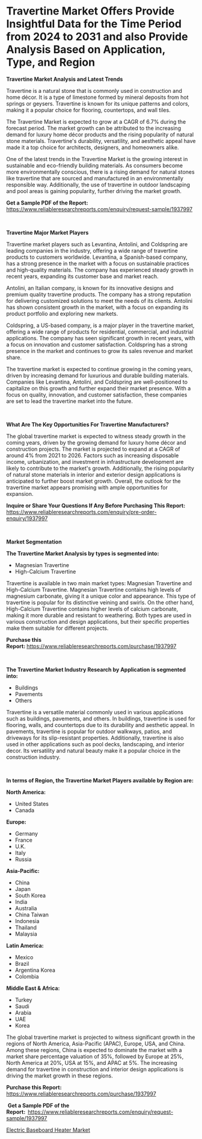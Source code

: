 <p><h1>Travertine Market Offers Provide Insightful Data for the Time Period from 2024 to 2031 and also Provide Analysis Based on Application, Type, and Region</h1></p><p><strong>Travertine Market Analysis and Latest Trends</strong></p>
<p><p>Travertine is a natural stone that is commonly used in construction and home décor. It is a type of limestone formed by mineral deposits from hot springs or geysers. Travertine is known for its unique patterns and colors, making it a popular choice for flooring, countertops, and wall tiles.</p><p>The Travertine Market is expected to grow at a CAGR of 6.7% during the forecast period. The market growth can be attributed to the increasing demand for luxury home décor products and the rising popularity of natural stone materials. Travertine's durability, versatility, and aesthetic appeal have made it a top choice for architects, designers, and homeowners alike.</p><p>One of the latest trends in the Travertine Market is the growing interest in sustainable and eco-friendly building materials. As consumers become more environmentally conscious, there is a rising demand for natural stones like travertine that are sourced and manufactured in an environmentally responsible way. Additionally, the use of travertine in outdoor landscaping and pool areas is gaining popularity, further driving the market growth.</p></p>
<p><strong>Get a Sample PDF of the Report:&nbsp;</strong> <a href="https://www.reliableresearchreports.com/enquiry/request-sample/1937997">https://www.reliableresearchreports.com/enquiry/request-sample/1937997</a></p>
<p>&nbsp;</p>
<p><strong>Travertine Major Market Players</strong></p>
<p><p>Travertine market players such as Levantina, Antolini, and Coldspring are leading companies in the industry, offering a wide range of travertine products to customers worldwide. Levantina, a Spanish-based company, has a strong presence in the market with a focus on sustainable practices and high-quality materials. The company has experienced steady growth in recent years, expanding its customer base and market reach.</p><p>Antolini, an Italian company, is known for its innovative designs and premium quality travertine products. The company has a strong reputation for delivering customized solutions to meet the needs of its clients. Antolini has shown consistent growth in the market, with a focus on expanding its product portfolio and exploring new markets.</p><p>Coldspring, a US-based company, is a major player in the travertine market, offering a wide range of products for residential, commercial, and industrial applications. The company has seen significant growth in recent years, with a focus on innovation and customer satisfaction. Coldspring has a strong presence in the market and continues to grow its sales revenue and market share.</p><p>The travertine market is expected to continue growing in the coming years, driven by increasing demand for luxurious and durable building materials. Companies like Levantina, Antolini, and Coldspring are well-positioned to capitalize on this growth and further expand their market presence. With a focus on quality, innovation, and customer satisfaction, these companies are set to lead the travertine market into the future.</p></p>
<p>&nbsp;</p>
<p><strong>What Are The Key Opportunities For Travertine Manufacturers?</strong></p>
<p><p>The global travertine market is expected to witness steady growth in the coming years, driven by the growing demand for luxury home décor and construction projects. The market is projected to expand at a CAGR of around 4% from 2021 to 2026. Factors such as increasing disposable income, urbanization, and investment in infrastructure development are likely to contribute to the market's growth. Additionally, the rising popularity of natural stone materials in interior and exterior design applications is anticipated to further boost market growth. Overall, the outlook for the travertine market appears promising with ample opportunities for expansion.</p></p>
<p><strong>Inquire or Share Your Questions If Any Before Purchasing This Report:</strong> <a href="https://www.reliableresearchreports.com/enquiry/pre-order-enquiry/1937997">https://www.reliableresearchreports.com/enquiry/pre-order-enquiry/1937997</a></p>
<p>&nbsp;</p>
<p><strong>Market Segmentation</strong></p>
<p><strong>The Travertine Market Analysis by types is segmented into:</strong></p>
<p><ul><li>Magnesian Travertine</li><li>High-Calcium Travertine</li></ul></p>
<p><p>Travertine is available in two main market types: Magnesian Travertine and High-Calcium Travertine. Magnesian Travertine contains high levels of magnesium carbonate, giving it a unique color and appearance. This type of travertine is popular for its distinctive veining and swirls. On the other hand, High-Calcium Travertine contains higher levels of calcium carbonate, making it more durable and resistant to weathering. Both types are used in various construction and design applications, but their specific properties make them suitable for different projects.</p></p>
<p><strong>Purchase this Report:&nbsp;</strong><a href="https://www.reliableresearchreports.com/purchase/1937997">https://www.reliableresearchreports.com/purchase/1937997</a></p>
<p>&nbsp;</p>
<p><strong>The Travertine Market Industry Research by Application is segmented into:</strong></p>
<p><ul><li>Buildings</li><li>Pavements</li><li>Others</li></ul></p>
<p><p>Travertine is a versatile material commonly used in various applications such as buildings, pavements, and others. In buildings, travertine is used for flooring, walls, and countertops due to its durability and aesthetic appeal. In pavements, travertine is popular for outdoor walkways, patios, and driveways for its slip-resistant properties. Additionally, travertine is also used in other applications such as pool decks, landscaping, and interior decor. Its versatility and natural beauty make it a popular choice in the construction industry.</p></p>
<p>&nbsp;</p>
<p><strong>In terms of Region, the Travertine Market Players available by Region are:</strong></p>
<p>
    <p> <strong> North America: </strong>
        <ul>
            <li>United States</li>
            <li>Canada</li>
        </ul>
        </p> 
    <p> <strong> Europe: </strong>
        <ul>
            <li>Germany</li>
            <li>France</li>
            <li>U.K.</li>
            <li>Italy</li>
            <li>Russia</li>
        </ul>
        </p> 
    <p> <strong> Asia-Pacific: </strong>
        <ul>
            <li>China</li>
            <li>Japan</li>
            <li>South Korea</li>
            <li>India</li>
            <li>Australia</li>
            <li>China Taiwan</li>
            <li>Indonesia</li>
            <li>Thailand</li>
            <li>Malaysia</li>
        </ul>
        </p> 
    <p> <strong> Latin America: </strong>
        <ul>
            <li>Mexico</li>
            <li>Brazil</li>
            <li>Argentina Korea</li>
            <li>Colombia</li>
        </ul>
        </p> 
    <p> <strong> Middle East & Africa: </strong>
        <ul>
            <li>Turkey</li>
            <li>Saudi</li>
            <li>Arabia</li>
            <li>UAE</li>
            <li>Korea</li>
        </ul>
    </p>
    </p>
<p><p>The global travertine market is projected to witness significant growth in the regions of North America, Asia-Pacific (APAC), Europe, USA, and China. Among these regions, China is expected to dominate the market with a market share percentage valuation of 35%, followed by Europe at 25%, North America at 20%, USA at 15%, and APAC at 5%. The increasing demand for travertine in construction and interior design applications is driving the market growth in these regions.</p></p>
<p><strong>Purchase this Report: </strong><a href="https://www.reliableresearchreports.com/purchase/1937997">https://www.reliableresearchreports.com/purchase/1937997</a></p>
<p>&nbsp;<strong>Get a Sample PDF of the Report:&nbsp;&nbsp;</strong><a href="https://www.reliableresearchreports.com/enquiry/request-sample/1937997">https://www.reliableresearchreports.com/enquiry/request-sample/1937997</a></p>
<p><strong></strong></p>
<p><p><a href="https://fearless-okapi-6c8.notion.site/Electric-Baseboard-Heater-Market-Size-Market-Share-and-Global-Market-Analysis-Report-2024-2031-146ef3c575894362b41679ef93c05939">Electric Baseboard Heater Market</a></p></p>